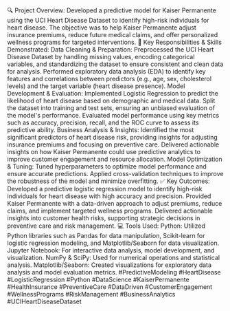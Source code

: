 🔍 Project Overview:
Developed a predictive model for Kaiser Permanente using the UCI Heart Disease Dataset to identify high-risk individuals for heart disease. The objective was to help Kaiser Permanente adjust insurance premiums, reduce future medical claims, and offer personalized wellness programs for targeted interventions.
🧠 Key Responsibilities & Skills Demonstrated:
Data Cleaning & Preparation:
Preprocessed the UCI Heart Disease Dataset by handling missing values, encoding categorical variables, and standardizing the dataset to ensure consistent and clean data for analysis.
Performed exploratory data analysis (EDA) to identify key features and correlations between predictors (e.g., age, sex, cholesterol levels) and the target variable (heart disease presence).
Model Development & Evaluation:
Implemented Logistic Regression to predict the likelihood of heart disease based on demographic and medical data.
Split the dataset into training and test sets, ensuring an unbiased evaluation of the model's performance.
Evaluated model performance using key metrics such as accuracy, precision, recall, and the ROC curve to assess its predictive ability.
Business Analysis & Insights:
Identified the most significant predictors of heart disease risk, providing insights for adjusting insurance premiums and focusing on preventive care.
Delivered actionable insights on how Kaiser Permanente could use predictive analytics to improve customer engagement and resource allocation.
Model Optimization & Tuning:
Tuned hyperparameters to optimize model performance and ensure accurate predictions.
Applied cross-validation techniques to improve the robustness of the model and minimize overfitting.
✅ Key Outcomes:
Developed a predictive logistic regression model to identify high-risk individuals for heart disease with high accuracy and precision.
Provided Kaiser Permanente with a data-driven approach to adjust premiums, reduce claims, and implement targeted wellness programs.
Delivered actionable insights into customer health risks, supporting strategic decisions in preventive care and risk management.
💻 Tools Used:
Python: Utilized Python libraries such as Pandas for data manipulation, Scikit-learn for logistic regression modeling, and Matplotlib/Seaborn for data visualization.
Jupyter Notebook: For interactive data analysis, model development, and visualization.
NumPy & SciPy: Used for numerical operations and statistical analysis.
Matplotlib/Seaborn: Created visualizations for exploratory data analysis and model evaluation metrics.
#PredictiveModeling #HeartDisease #LogisticRegression #Python #DataScience #KaiserPermanente #HealthInsurance #PreventiveCare #DataDriven #CustomerEngagement #WellnessPrograms #RiskManagement #BusinessAnalytics #UCIHeartDiseaseDataset
